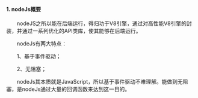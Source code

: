 #### 1. nodeJs概要  

&emsp;&emsp;nodeJS之所以能在后端运行，得归功于V8引擎，通过对高性能V8引擎的封装，并通过一系列优化的API类库，使其能够在后端运行。  

&emsp;&emsp;nodeJs有两大特点：

&emsp;&emsp;1、基于事件驱动；

&emsp;&emsp;2、无阻塞；  

&emsp;&emsp;nodeJs其本质就是JavaScript，所以基于事件驱动不难理解。能做到无阻塞，是nodeJs通过大量的回调函数来达到这一目的。